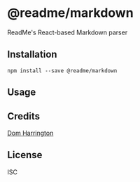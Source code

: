 # @readme/markdown

ReadMe's React-based Markdown parser

## Installation

```
npm install --save @readme/markdown
```

## Usage

## Credits
[Dom Harrington](https://github.com/readme/)

## License

ISC
